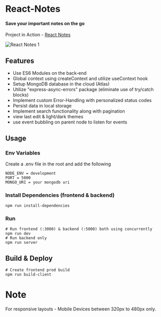 # React-Notes

#### Save your important notes on the go

Project in Action - [React Notes](https://notes-hfhj.onrender.com/)

![React Notes 1](https://user-images.githubusercontent.com/88419331/216833389-aa652d73-a819-444d-b1d4-8b3390d0fad7.png)


## Features

- Use ES6 Modules on the back-end
- Global context using createContext and utilize useContext hook
- Setup MongoDB database in the cloud (Atlas)
- Utilize "express-async-errors" package (eliminate use of try/catch blocks)
- Implement custom Error-Handling with personalized status codes
- Persist data in local storage
- Implement search functionality along with pagination
- view last edit & light/dark themes
- use event bubbling on parent node to listen for events

## Usage

### Env Variables

Create a .env file in the root and add the following

```
NODE_ENV = development
PORT = 5000
MONGO_URI = your mongodb uri
```

### Install Dependencies (frontend & backend)

```
npm run install-dependencies
```

### Run

```
# Run frontend (:3000) & backend (:5000) both using concurrently
npm run dev
# Run backend only
npm run server
```

## Build & Deploy

```
# Create frontend prod build
npm run build-client
```

# Note
For responsive layouts -  Mobile Devices between 320px to 480px only.


